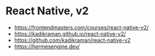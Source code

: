 # React Native, v2

* <https://frontendmasters.com/courses/react-native-v2/>
* <https://kadikraman.github.io/react-native-v2/>
* <https://github.com/kadikraman/react-native-v2>
* <https://hermesengine.dev/>
